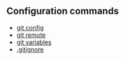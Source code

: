 ## Configuration commands


- [git config](git-config.md)
- [git remote](git-remote.md)
- [git variables](git-config.var)
- [.gitignore](git-ignore.md)

